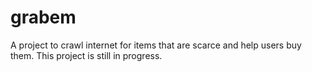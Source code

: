 # grabem
A project to crawl internet for items that are scarce and help users buy them. This project is still in progress.
